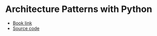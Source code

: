 # Architecture Patterns with Python

- [Book link](https://learning.oreilly.com/library/view/architecture-patterns-with/9781492052197/)
- [Source code](https://github.com/cosmicpython/code/tree/master)
